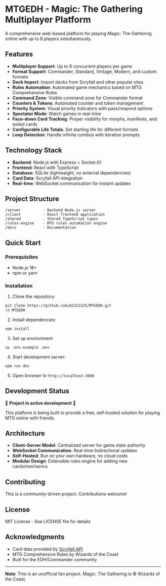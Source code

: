 # MTGEDH - Magic: The Gathering Multiplayer Platform

A comprehensive web-based platform for playing Magic: The Gathering online with up to 8 players simultaneously.

## Features

- **Multiplayer Support**: Up to 8 concurrent players per game
- **Format Support**: Commander, Standard, Vintage, Modern, and custom formats
- **Deck Import**: Import decks from Scryfall and other popular sites
- **Rules Automation**: Automated game mechanics based on MTG Comprehensive Rules
- **Command Zone**: Visible command zone for Commander format
- **Counters & Tokens**: Automated counter and token management
- **Priority System**: Visual priority indicators with pass/respond options
- **Spectator Mode**: Watch games in real-time
- **Face-down Card Tracking**: Proper visibility for morphs, manifests, and exiled cards
- **Configurable Life Totals**: Set starting life for different formats
- **Loop Detection**: Handle infinite combos with iteration prompts

## Technology Stack

- **Backend**: Node.js with Express + Socket.IO
- **Frontend**: React with TypeScript
- **Database**: SQLite (lightweight, no external dependencies)
- **Card Data**: Scryfall API integration
- **Real-time**: WebSocket communication for instant updates

## Project Structure

```
/server          - Backend Node.js server
/client          - React frontend application  
/shared          - Shared TypeScript types
/rules-engine    - MTG rules automation engine
/docs            - Documentation
```

## Quick Start

### Prerequisites
- Node.js 18+ 
- npm or yarn

### Installation

1. Clone the repository:
```bash
git clone https://github.com/A2152225/MTGEDH.git
cd MTGEDH
```

2. Install dependencies:
```bash
npm install
```

3. Set up environment:
```bash
cp .env.example .env
```

4. Start development server:
```bash
npm run dev
```

5. Open browser to `http://localhost:3000`

## Development Status

🚧 **Project in active development** 🚧

This platform is being built to provide a free, self-hosted solution for playing MTG online with friends.

## Architecture

- **Client-Server Model**: Centralized server for game state authority
- **WebSocket Communication**: Real-time bidirectional updates
- **Self-Hosted**: Run on your own hardware, no cloud costs
- **Modular Design**: Extensible rules engine for adding new cards/mechanics

## Contributing

This is a community-driven project. Contributions welcome!

## License

MIT License - See LICENSE file for details

## Acknowledgments

- Card data provided by [Scryfall API](https://scryfall.com/docs/api)
- MTG Comprehensive Rules by Wizards of the Coast
- Built for the EDH/Commander community

---

**Note**: This is an unofficial fan project. Magic: The Gathering is © Wizards of the Coast.